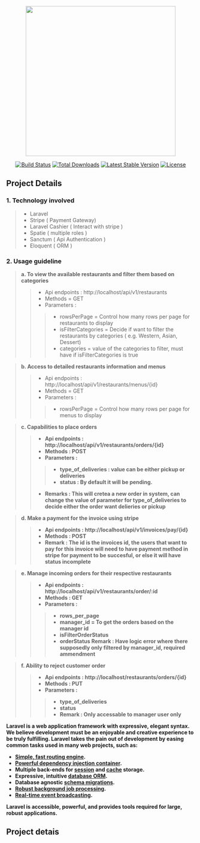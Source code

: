 <p align="center"><a href="https://laravel.com" target="_blank"><img src="https://raw.githubusercontent.com/laravel/art/master/logo-lockup/5%20SVG/2%20CMYK/1%20Full%20Color/laravel-logolockup-cmyk-red.svg" width="400"></a></p>

<p align="center">
<a href="https://travis-ci.org/laravel/framework"><img src="https://travis-ci.org/laravel/framework.svg" alt="Build Status"></a>
<a href="https://packagist.org/packages/laravel/framework"><img src="https://img.shields.io/packagist/dt/laravel/framework" alt="Total Downloads"></a>
<a href="https://packagist.org/packages/laravel/framework"><img src="https://img.shields.io/packagist/v/laravel/framework" alt="Latest Stable Version"></a>
<a href="https://packagist.org/packages/laravel/framework"><img src="https://img.shields.io/packagist/l/laravel/framework" alt="License"></a>
</p>

## Project Details
### 1. Technology involved
 > - Laravel 
 > - Stripe ( Payment Gateway)
 > - Laravel Cashier ( Interact with stripe )
 > - Spatie ( multiple roles )
 > - Sanctum ( Api Authentication )
 > - Eloquent ( ORM )

 ### 2. Usage guideline 
> <b>a. To view the available restaurants and filter them based on categories</b>
> > - Api endpoints : http://localhost/api/v1/restaurants
> > - Methods = GET
> >  - Parameters :
> >  > - rowsPerPage = Control how many rows per page for restaurants to display
> >  > - isFilterCategories = Decide if want to filter the restaurants by categories ( e.g. Western, Asian, Dessert)
> >  > - categories = value of the categories to filter, must have if isFilterCategories is true

> <b>b. Access to detailed restaurants information and menus</b>
> > - Api endpoints : http://localhost/api/v1/restaurants/menus/{id}
> > - Methods = GET
> > - Parameters : 
> > > - rowsPerPage = Control how many rows per page for menus to display

> <b>c. Capabilities to place orders
> > - Api endpoints : http://localhost/api/v1/restaurants/orders/{id}
> > - Methods : POST
> > - Parameters : 
> > > - type_of_deliveries : value can be either pickup or deliveries
> > > - status : By default it will be pending.
> > - Remarks : This will cretea a new order in system, can change the value of parameter for type_of_deliveries to decide either the order want delieries or pickup

> <b>d. Make a payment for the invoice using stripe
> > - Api endpoints : http://localhost/api/v1/invoices/pay/{id}
> > - Methods : POST
> > - Remark : The id is the invoices id, the users that want to pay for this invoice will need to have payment method in stripe for payment to be succesful, or else it will have status incomplete


> <b>e. Manage incoming orders for their respective restaurants
> > - Api endpoints : http://localhost/api/v1/restaurants/order/:id
> > - Methods : GET
> > - Parameters : 
> > > - rows_per_page
> > > - manager_id = To get the orders based on the manager id
> > > - isFilterOrderStatus
> > > - orderStatus
> > Remark : Have logic error where there supposedly only filtered by manager_id, required ammendment

> <b>f. Ability to reject customer order
> > - Api endpoints : http://localhost/restaurants/orders/{id}
> > - Methods : PUT 
> > - Parameters :
> > > - type_of_deliveries
> > > - status
> > > - Remark : Only accessable to manager user only




Laravel is a web application framework with expressive, elegant syntax. We believe development must be an enjoyable and creative experience to be truly fulfilling. Laravel takes the pain out of development by easing common tasks used in many web projects, such as:

- [Simple, fast routing engine](https://laravel.com/docs/routing).
- [Powerful dependency injection container](https://laravel.com/docs/container).
- Multiple back-ends for [session](https://laravel.com/docs/session) and [cache](https://laravel.com/docs/cache) storage.
- Expressive, intuitive [database ORM](https://laravel.com/docs/eloquent).
- Database agnostic [schema migrations](https://laravel.com/docs/migrations).
- [Robust background job processing](https://laravel.com/docs/queues).
- [Real-time event broadcasting](https://laravel.com/docs/broadcasting).

Laravel is accessible, powerful, and provides tools required for large, robust applications.


## Project detais